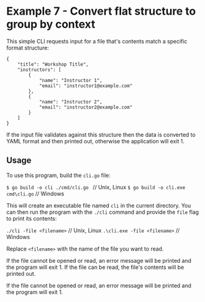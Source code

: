 # Example 7 - Convert flat structure to group by context

This simple CLI requests input for a file that's contents match a specific format structure: 

```
{
    "title": "Workshop Title",
    "instructors": [
        {
            "name": "Instructor 1",
            "email": "instructor1@example.com"
        },
        {
            "name": "Instructor 2",
            "email": "instructor2@example.com"
        }
    ]
}
```

If the input file validates against this structure then the data is converted to YAML format and then printed out, otherwise the application will exit 1.


## Usage

To use this program, build the `cli.go` file:

`$ go build -o cli ./cmd/cli.go ` // Unix, Linux
`$ go build -o cli.exe cmd\cli.go` // Windows

This will create an executable file named `cli` in the current directory. You can then run the program with the `./cli` command and provide the `file` flag to print its contents:

`./cli -file <filename>` // Unix, Linux
`.\cli.exe -file <filename>` // Windows

Replace `<filename>` with the name of the file you want to read.

If the file cannot be opened or read, an error message will be printed and the program will exit 1.  If the file can be read, the file's contents will be printed out.

If the file cannot be opened or read, an error message will be printed and the program will exit 1.